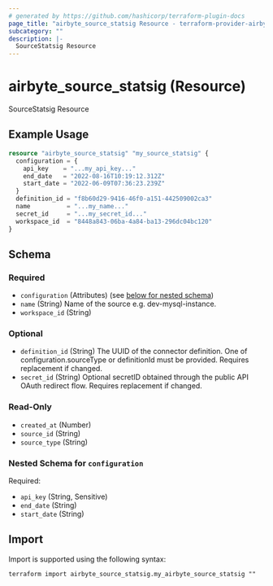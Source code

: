 ```yaml
---
# generated by https://github.com/hashicorp/terraform-plugin-docs
page_title: "airbyte_source_statsig Resource - terraform-provider-airbyte"
subcategory: ""
description: |-
  SourceStatsig Resource
---
```


# airbyte_source_statsig (Resource)

SourceStatsig Resource

## Example Usage

```terraform
resource "airbyte_source_statsig" "my_source_statsig" {
  configuration = {
    api_key    = "...my_api_key..."
    end_date   = "2022-08-16T10:19:12.312Z"
    start_date = "2022-06-09T07:36:23.239Z"
  }
  definition_id = "f8b60d29-9416-46f0-a151-442509002ca3"
  name          = "...my_name..."
  secret_id     = "...my_secret_id..."
  workspace_id  = "8448a843-06ba-4a84-ba13-296dc04bc120"
}
```

<!-- schema generated by tfplugindocs -->
## Schema

### Required

- `configuration` (Attributes) (see [below for nested schema](#nestedatt--configuration))
- `name` (String) Name of the source e.g. dev-mysql-instance.
- `workspace_id` (String)

### Optional

- `definition_id` (String) The UUID of the connector definition. One of configuration.sourceType or definitionId must be provided. Requires replacement if changed.
- `secret_id` (String) Optional secretID obtained through the public API OAuth redirect flow. Requires replacement if changed.

### Read-Only

- `created_at` (Number)
- `source_id` (String)
- `source_type` (String)

<a id="nestedatt--configuration"></a>
### Nested Schema for `configuration`

Required:

- `api_key` (String, Sensitive)
- `end_date` (String)
- `start_date` (String)

## Import

Import is supported using the following syntax:

```shell
terraform import airbyte_source_statsig.my_airbyte_source_statsig ""
```
